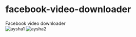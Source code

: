 # facebook-video-downloader
 Facebook video downloader   
![aysha1](https://user-images.githubusercontent.com/33887787/48977408-8aa09680-f0bf-11e8-986c-1e07bffe78e0.png)
![aysha2](https://user-images.githubusercontent.com/33887787/48977410-8c6a5a00-f0bf-11e8-8237-c3ec230c0743.png)
